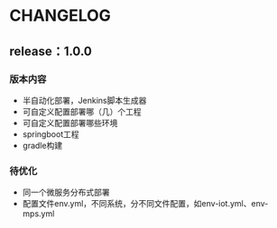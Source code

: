 # CHANGELOG

## release：1.0.0
### 版本内容
- 半自动化部署，Jenkins脚本生成器
- 可自定义配置部署哪（几）个工程
- 可自定义配置部署哪些环境
- springboot工程
- gradle构建
### 待优化
* 同一个微服务分布式部署
* 配置文件env.yml，不同系统，分不同文件配置，如env-iot.yml、env-mps.yml